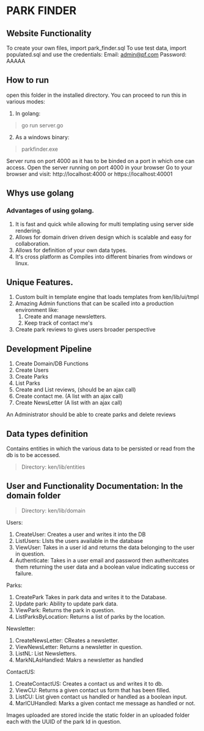 # PARK FINDER

## Website Functionality

To create your own files, import park_finder.sql
To use test data, import populated.sql and use the credentials:
  Email: admin@pf.com
  Password: AAAAA

## How to run
open this folder in the installed directory.
You can proceed to run this in various modes:
1. In golang:
  > go run server.go

2. As a windows binary:
  > parkfinder.exe

Server runs on port 4000 as it has to be binded on a port in which one can access.
Open the server running on port 4000 in your browser
Go to your browser and visit: http://localhost:4000 or https://localhost:40001

## Whys use golang
### Advantages of using golang.
1. It is fast and quick while allowing for multi templating using server side rendering.
2. Allows for domain driven driven design which is scalable and easy for collaboration.
3. Allows for definition of your own data types.
4. It's cross platform as Compiles into different binaries from windows or linux.
## Unique Features.
1. Custom built in template engine that loads templates from ken/lib/ui/tmpl
2. Amazing Admin functions that can  be scalled into a production environment like:
    1. Create and manage newsletters.
    2. Keep track of contact me's
3. Create park reviews to gives users broader perspective



## Development Pipeline
1. Create Domain/DB Functions
2. Create Users
3. Create Parks
4. List Parks
5. Create and List reviews, (should be an ajax call)
6. Create contact me. (A list with an ajax call)
7. Create NewsLetter (A list with an ajax call)

An Administrator should be able to create parks and delete reviews

## Data types definition
Contains entities in which the various data to be persisted or read from the db is to be accessed.
>Directory: ken/lib/entities

## User and Functionality Documentation: In the domain folder
> Directory: ken/lib/domain

Users:
  1. CreateUser: Creates a user and writes it into the DB
  2. ListUsers: LIsts the users available in the database
  3. ViewUser: Takes in a user id and returns the data belonging to the user in question.
  4. Authenticate: Takes in a user email and password then authenitcates them returning the user data and a boolean value indicating success or failure.

Parks:
  1. CreatePark Takes in park data and writes it to the Database.
  2. Update park: Ability to update park data.
  3. ViewPark: Returns the park in question.
  4. ListParksByLocation: Returns a list of parks by the location.

Newsletter:
  1. CreateNewsLetter: CReates a newsletter.
  2. ViewNewsLetter: Returns a newsletter in question.
  3. ListNL: List Newsletters.
  4. MarkNLAsHandled: Makrs a newsletter as handled

ContactUS:
  1. CreateContactUS: Creates a contact us and writes it to db.
  2. ViewCU: Returns a given contact us form that has been filled.
  3. ListCU: List given contact us handled or handled as a boolean input.
  4. MarlCUHandled: Marks a given contact me message as handled or not.


Images uploaded are stored incide the static folder in an uploaded folder each with the UUID of the park Id in question.
